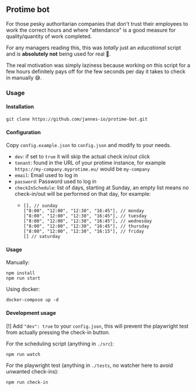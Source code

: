 ## Protime bot

For those pesky authoritarian companies that don't trust their employees to work the correct hours and where "attendance" is a good measure for quality/quantity of work completed.

For any managers reading this, this was *totally* just an *educational* script and is **absolutely not** being used for real 👀.

The real motivation was simply laziness because working on this script for a few hours definitely pays off for the few seconds per day it takes to check in manually 😅. 

### Usage

#### Installation
```
git clone https://github.com/jannes-io/protime-bot.git
```
#### Configuration
Copy `config.example.json` to `config.json` and modify to your needs.

- `dev`: if set to `true` it will skip the actual check in/out click
- `tenant`: found in the URL of your protime instance, for example `https://my-company.myprotime.eu/` would be `my-company`
- `email`: Email used to log in
- `password`: Password used to log in
- `checkInSchedule`: list of days, starting at Sunday, an empty list means no check-in/out will be performed on that day, for example:
  - ```
    [], // sunday
    ["8:00", "12:00", "12:30", "16:45"], // monday
    ["8:00", "12:00", "12:30", "16:45"], // tuesday
    ["8:00", "12:00", "12:30", "16:45"], // wednesday
    ["8:00", "12:00", "12:30", "16:45"], // thursday
    ["8:00", "12:00", "12:30", "16:15"], // friday
    [] // saturday
    ```

#### Usage

Manually:
```
npm install
npm run start
```

Using docker:
```
docker-compose up -d
```

#### Development usage
[!] Add `"dev": true` to your `config.json`, this will prevent the playwright test from actually pressing the check-in button.

For the scheduling script (anything in `./src`):
```
npm run watch
```

For the playwright test (anything in `./tests`, no watcher here to avoid unwanted check-ins):
```
npm run check-in
```
